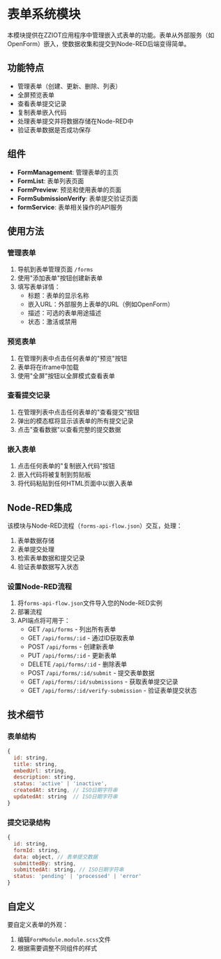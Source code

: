 # 表单系统模块

本模块提供在ZZIOT应用程序中管理嵌入式表单的功能。表单从外部服务（如OpenForm）嵌入，使数据收集和提交到Node-RED后端变得简单。

## 功能特点

- 管理表单（创建、更新、删除、列表）
- 全屏预览表单
- 查看表单提交记录
- 复制表单嵌入代码
- 处理表单提交并将数据存储在Node-RED中
- 验证表单数据是否成功保存

## 组件

- **FormManagement**: 管理表单的主页
- **FormList**: 表单列表页面
- **FormPreview**: 预览和使用表单的页面
- **FormSubmissionVerify**: 表单提交验证页面
- **formService**: 表单相关操作的API服务

## 使用方法

### 管理表单

1. 导航到表单管理页面 `/forms`
2. 使用"添加表单"按钮创建新表单
3. 填写表单详情：
   - 标题：表单的显示名称
   - 嵌入URL：外部服务上表单的URL（例如OpenForm）
   - 描述：可选的表单用途描述
   - 状态：激活或禁用

### 预览表单

1. 在管理列表中点击任何表单的"预览"按钮
2. 表单将在iframe中加载
3. 使用"全屏"按钮以全屏模式查看表单

### 查看提交记录

1. 在管理列表中点击任何表单的"查看提交"按钮
2. 弹出的模态框将显示该表单的所有提交记录
3. 点击"查看数据"以查看完整的提交数据

### 嵌入表单

1. 点击任何表单的"复制嵌入代码"按钮
2. 嵌入代码将被复制到剪贴板
3. 将代码粘贴到任何HTML页面中以嵌入表单

## Node-RED集成

该模块与Node-RED流程（`forms-api-flow.json`）交互，处理：

1. 表单数据存储
2. 表单提交处理
3. 检索表单数据和提交记录
4. 验证表单数据写入状态

### 设置Node-RED流程

1. 将`forms-api-flow.json`文件导入您的Node-RED实例
2. 部署流程
3. API端点将可用于：
   - GET `/api/forms` - 列出所有表单
   - GET `/api/forms/:id` - 通过ID获取表单
   - POST `/api/forms` - 创建新表单
   - PUT `/api/forms/:id` - 更新表单
   - DELETE `/api/forms/:id` - 删除表单
   - POST `/api/forms/:id/submit` - 提交表单数据
   - GET `/api/forms/:id/submissions` - 获取表单提交记录
   - GET `/api/forms/:id/verify-submission` - 验证表单提交状态

## 技术细节

### 表单结构

```javascript
{
  id: string,
  title: string,
  embedUrl: string,
  description: string,
  status: 'active' | 'inactive',
  createdAt: string, // ISO日期字符串
  updatedAt: string  // ISO日期字符串
}
```

### 提交记录结构

```javascript
{
  id: string,
  formId: string,
  data: object, // 表单提交数据
  submittedBy: string,
  submittedAt: string, // ISO日期字符串
  status: 'pending' | 'processed' | 'error'
}
```

## 自定义

要自定义表单的外观：
1. 编辑`FormModule.module.scss`文件
2. 根据需要调整不同组件的样式 
